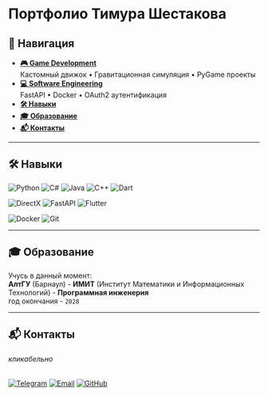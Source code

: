 # Портфолио Тимура Шестакова

## 🧭 Навигация

- **[🎮 Game Development](game-dev/README.md)**  
  Кастомный движок • Гравитационная симуляция • PyGame проекты
- **[💻 Software Engineering](backend/README.md)**  
  FastAPI • Docker • OAuth2 аутентификация
- **[🛠 Навыки](#-навыки)**
- **[🎓 Образование](#-образование)**
- **[📬 Контакты](#-контакты)**

---

## 🛠 Навыки

![Python](https://img.shields.io/badge/Python-3776AB?logo=python&logoColor=white)
![C#](https://img.shields.io/badge/C%23-239120?logo=dotnet&logoColor=white)
![Java](https://img.shields.io/badge/Java-ED8B00?logo=coffeescript&logoColor=white)
![C++](https://img.shields.io/badge/C++-00599C?logo=c%2B%2B&logoColor=white)
![Dart](https://img.shields.io/badge/Dart-0175C2?logo=dart&logoColor=white)

![DirectX](https://img.shields.io/badge/DirectX_12-0078D6?logo=directx&logoColor=white)
![FastAPI](https://img.shields.io/badge/FastAPI-009688?logo=fastapi&logoColor=white)
![Flutter](https://img.shields.io/badge/Flutter-02569B?logo=flutter&logoColor=white)

![Docker](https://img.shields.io/badge/Docker-2496ED?logo=docker&logoColor=white)
![Git](https://img.shields.io/badge/Git-F05032?logo=git&logoColor=white)

---

## 🎓 Образование

Учусь в данный момент:\
**АлтГУ** (Барнаул) - **ИМИТ** (Институт Математики и Информационных Технологий) - **Программная инженерия**\
год окончания - `2028`

---

## 📬 Контакты

###### кликабельно

[![Telegram](https://img.shields.io/badge/Telegram-@Marc__T1me-26A5E4?logo=telegram)](https://t.me/Marc_T1me)
[![Email](https://img.shields.io/badge/Email-timashalt@gmail.com-D14836?logo=gmail)](mailto:timashalt@gmail.com)
[![GitHub](https://img.shields.io/badge/GitHub-@MarcT1me-181717?logo=github)](https://github.com/MarcT1me)
